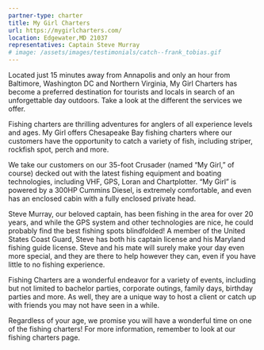 ```yaml
---
partner-type: charter
title: My Girl Charters
url: https://mygirlcharters.com/
location: Edgewater,MD 21037
representatives: Captain Steve Murray
# image: /assets/images/testimonials/catch--frank_tobias.gif
---
```


Located just 15 minutes away from Annapolis and only an hour from Baltimore, Washington DC and Northern Virginia, My Girl Charters has become a preferred destination for tourists and locals in search of an unforgettable day outdoors. Take a look at the different the services we offer.

Fishing charters are thrilling adventures for anglers of all experience levels and ages. My Girl offers Chesapeake Bay fishing charters where our customers have the opportunity to catch a variety of fish, including striper, rockfish spot, perch and more.

We take our customers on our 35-foot Crusader (named “My Girl,” of course) decked out with the latest fishing equipment and boating technologies, including VHF, GPS, Loran and Chartplotter. “My Girl” is powered by a 300HP Cummins Diesel, is extremely comfortable, and even has an enclosed cabin with a fully enclosed private head.

Steve Murray, our beloved captain, has been fishing in the area for over 20 years, and while the GPS system and other technologies are nice, he could probably find the best fishing spots blindfolded! A member of the United States Coast Guard, Steve has both his captain license and his Maryland fishing guide license. Steve and his mate will surely make your day even more special, and they are there to help however they can, even if you have little to no fishing experience.

Fishing Charters are a wonderful endeavor for a variety of events, including but not limited to bachelor parties, corporate outings, family days, birthday parties and more. As well, they are a unique way to host a client or catch up with friends you may not have seen in a while.

Regardless of your age, we promise you will have a wonderful time on one of the fishing charters! For more information, remember to look at our fishing charters page.